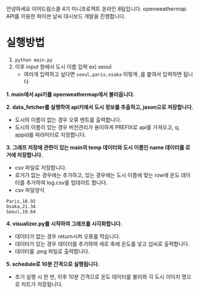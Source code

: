 
안녕하세요 이어드림스쿨 4기 미니프로젝트 온라인 8팀입니다.
openweathermap API를 이용한 파이썬 날씨 대시보드 개발을 진행합니다.

# 실행방법
1. `python main.py`
2. 이후 input 창에서 도시 이름 입력 ex) seoul
   - 여러개 입력하고 싶다면 `seoul,paris,osaka` 이렇게 ,를 붙여서 입력하면 됩니다

**1. main에서 api키를 openweathermap에서 불러옵니다.**

**2. data_fetcher를 실행하여 api키에서 도시 정보를 추출하고, jason으로 저장합니다.**
- 도시의 이름이 없는 경우 오류 멘트를 출력합니다.
- 도시의 이름이 있는 경우 버전관리가 용이하게 PREFIX로 api를 가져오고, q, appid를 파라미터로 지정합니다.

**3. 그래프 저장에 관련이 있는 main의 temp 데이터와 도시 이름인 name 데이터를 로거에 저장합니다.**
- csv 파일로 저장합니다.
- 로거가 없는 경우에는 추가하고, 있는 경우에는 도시 이름에 맞는 row에 온도 데이터를 추가하여 log.csv를 업데이트 합니다.
- csv 파일양식
```
Paris,18.92
Osaka,21.34
Seoul,19.64
```
  
**4. visualizer.py를 시작하여 그래프를 시각화합니다.**
- 데이터가 없는 경우 return시켜 오류를 막습니다.
- 데이터가 있는 경우 데이터를 추가하여 세로 축에 온도를 넣고 섭씨로 출력합니다.
- 데이터를 .png 파일로 출력합니다.

**5. schedule로 10분 간격으로 실행됩니다.**
- 초기 실행 시 한 번, 이후 10분 간격으로 온도 데이터를 불러와 각 도시 이미지 명으로 차트가 저장됩니다.
